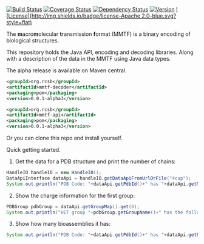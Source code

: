 [![Build Status](https://travis-ci.org/rcsb/mmtf-java.svg?branch=master)](https://travis-ci.org/rcsb/mmtf-java)
[![Coverage Status](https://coveralls.io/repos/github/rcsb/mmtf-java/badge.svg?branch=master)](https://coveralls.io/github/rcsb/mmtf-java?branch=master)
[![Dependency Status](https://www.versioneye.com/user/projects/56feb8e5fcd19a0039f1553c/badge.svg?style=flat)](https://www.versioneye.com/user/projects/56feb8e5fcd19a0039f1553c)
[![Version](http://img.shields.io/badge/version-0.0.1alpha4-blue.svg?style=flat)](http://biojava.org/wiki/BioJava:Download) [![License](http://img.shields.io/badge/license-Apache 2.0-blue.svg?style=flat)](https://github.com/rcsb/mmtf-java/blob/master/LICENSE.txt)



The **m**acro**m**olecular **t**ransmission **f**ormat (MMTF) is a binary encoding of biological structures.

This repository holds the Java API, encoding and decoding libraries. Along with a description of the data in the MMTF using Java data types.


The alpha release is available on Maven central.

```xml
<groupId>org.rcsb</groupId>
<artifactId>mmtf-decoder</artifactId>
<packaging>pom</packaging>
<version>0.0.1-alpha3</version>
```

```xml
<groupId>org.rcsb</groupId>
<artifactId>mmtf-api</artifactId>
<packaging>pom</packaging>
<version>0.0.1-alpha3</version>
```

Or you can clone this repo and install yourself.


Quick getting started.

1) Get the data for a PDB structure and print the number of chains:
```java
HandleIO handleIO = new HandleIO();
DataApiInterface dataApi = handleIO.getDataApiFromUrlOrFile("4cup");
System.out.println("PDB Code: "+dataApi.getPdbId()+" has "+dataApi.getNumChains()+" chains");
```

2) Show the charge information for the first group:
```java
PDBGroup pdbGroup = dataApi.getGroupMap().get(0);
System.out.println("HET group "+pdbGroup.getGroupName()+" has the following atomic charges: "+pdbGroup.getAtomCharges());
```

3) Show how many bioassemblies it has:
```java
System.out.println("PDB Code: "+dataApi.getPdbId()+" has "+dataApi.getBioAssembly().size()+" bioassemblies");
```
